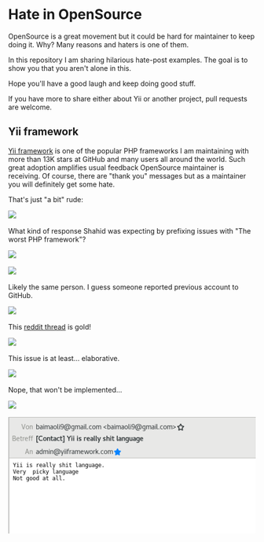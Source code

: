 # Hate in OpenSource

OpenSource is a great movement but it could be hard for maintainer to keep
doing it. Why? Many reasons and haters is one of them.

In this repository I am sharing hilarious hate-post examples. The goal is to
show you that you aren't alone in this.

Hope you'll have a good laugh and keep doing good stuff.

If you have more to share either about Yii or another project, pull requests
are welcome.

## Yii framework

[Yii framework](https://www.yiiframework.com/) is one of the popular PHP
frameworks I am maintaining with more than 13K stars at GitHub and many users
all around the world. Such great adoption amplifies usual feedback OpenSource
maintainer is receiving. Of course, there are "thank you" messages but as
a maintainer you will definitely get some hate.

That's just "a bit" rude:

![](img/yii/001.png)

What kind of response Shahid was expecting by prefixing issues with "The worst PHP framework"?

![](img/yii/003.png)

![](img/yii/004.png)

Likely the same person. I guess someone reported previous account to GitHub.

![](img/yii/005.png)

This [reddit thread](https://www.reddit.com/r/PHP/comments/3d4kcx/yii2_why_this_framework_is_used_by_anyone/) is gold!

![](img/yii/006.png)

This issue is at least... elaborative.

![](img/yii/007.png)

Nope, that won't be implemented...

![](img/yii/008.png)


![](img/yii/009.png)

